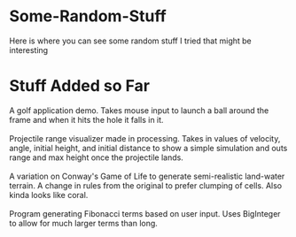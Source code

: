 # Some-Random-Stuff
Here is where you can see some random stuff I tried that might be interesting
# Stuff Added so Far
A golf application demo. Takes mouse input to launch a ball around the frame and when it hits the hole it falls in it.
<br/>
<br/>
Projectile range visualizer made in processing. Takes in values of velocity, angle, initial height, and initial distance to show a simple simulation and outs range and max height once the projectile lands.
<br/>
<br/>
A variation on Conway's Game of Life to generate semi-realistic land-water terrain. A change in rules from the original to prefer clumping of cells. Also kinda looks like coral.
<br/>
<br/>
Program generating Fibonacci terms based on user input. Uses BigInteger to allow for much larger terms than long.
